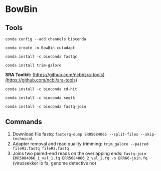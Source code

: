 # BowBin

## Tools
`conda config --add channels bioconda`

`conda create -n BowBin cutadapt`

`conda install -c bioconda fastqc`

`conda install trim-galore`

**SRA Toolkit:** [https://github.com/ncbi/sra-tools](https://github.com/ncbi/sra-tools)

`conda install -c bioconda cd-hit`

`conda install -c bioconda seqtk`

`conda install -c bioconda fastq-join`

## Commands
1. Download file fastq: `fasterq-dump ERR5084065 --split-files --skip-technical`
2. Adapter removal and read quality trimming: `trim_galore --paired fileR1.fastq fileR2.fastq`
3. Joins two paired-end reads on the overlapping ends: `fastq-join ERR5084066_1_val_1.fq ERR5084066_2_val_2.fq -o ERR66-join.fq` (virussekker lo fa, genome detective no)
